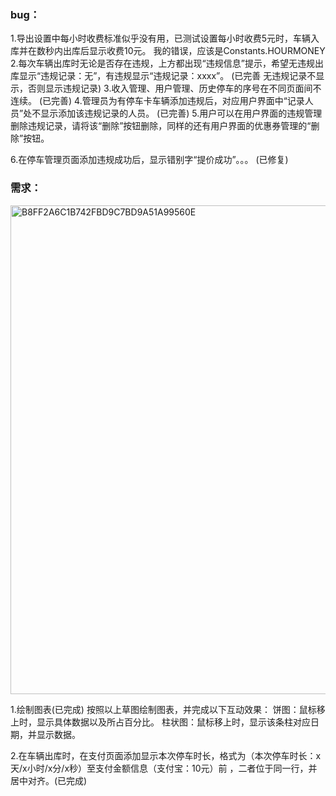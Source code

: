 ### bug：
1.导出设置中每小时收费标准似乎没有用，已测试设置每小时收费5元时，车辆入库并在数秒内出库后显示收费10元。
我的错误，应该是Constants.HOURMONEY
2.每次车辆出库时无论是否存在违规，上方都出现“违规信息”提示，希望无违规出库显示“违规记录：无”，有违规显示“违规记录：xxxx”。
(已完善 无违规记录不显示，否则显示违规记录)
3.收入管理、用户管理、历史停车的序号在不同页面间不连续。
(已完善)
4.管理员为有停车卡车辆添加违规后，对应用户界面中“记录人员”处不显示添加该违规记录的人员。
(已完善)
5.用户可以在用户界面的违规管理删除违规记录，请将该“删除”按钮删除，同样的还有用户界面的优惠券管理的“删除”按钮。

6.在停车管理页面添加违规成功后，显示错别字“提价成功”。。。
(已修复)

### 需求：
<img width="782" alt="B8FF2A6C1B742FBD9C7BD9A51A99560E" src="https://github.com/PrinpicoTLB/CarPark/assets/89582250/5ae717c1-201a-4aa5-abbb-da98e8ca88c3">

1.绘制图表(已完成)
按照以上草图绘制图表，并完成以下互动效果：
饼图：鼠标移上时，显示具体数据以及所占百分比。
柱状图：鼠标移上时，显示该条柱对应日期，并显示数据。

2.在车辆出库时，在支付页面添加显示本次停车时长，格式为（本次停车时长：x天/x小时/x分/x秒）至支付金额信息（支付宝：10元）前 ，二者位于同一行，并居中对齐。(已完成)
